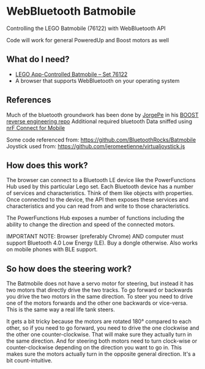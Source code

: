 # WebBluetooth Batmobile
Controlling the LEGO Batmobile (76122) with WebBluetooth API

Code will work for general PoweredUp and Boost motors as well

## What do I need?

- [LEGO App-Controlled Batmobile – Set 76122](https://www.lego.com/en-us/themes/dc-superheroes/products/app-controlled-batmobile-76112)
- A browser that supports WebBluetooth on your operating system

## References

Much of the bluetooth groundwork has been done by [JorgePe](https://github.com/JorgePe) in his [BOOST reverse engineering repo](https://github.com/JorgePe/BOOSTreveng)
Additional required bluetooth Data sniffed using [nrF Connect for Mobile](https://play.google.com/store/apps/details?id=no.nordicsemi.android.mcp&hl=en_SG)

Some code referenced from: https://github.com/BluetoothRocks/Batmobile
Joystick used from: https://github.com/jeromeetienne/virtualjoystick.js

## How does this work?

The browser can connect to a Bluetooth LE device like the PowerFunctions Hub used by this particular Lego set. Each Bluetooth device has a number of services and characteristics. Think of them like objects with properties. Once connected to the device, the API then exposes these services and characteristics and you can read from and write to those characteristics.

The PowerFunctions Hub exposes a number of functions including the ability to change the direction and speed of the connected motors.

IMPORTANT NOTE: Browser (preferably Chrome) AND computer must support Bluetooth 4.0 Low Energy (LE). Buy a dongle otherwise. Also works on mobile phones with BLE support.

## So how does the steering work?

The Batmobile does not have a servo motor for steering, but instead it has two motors that directly drive the two tracks. To go forward or backwards you drive the two motors in the same direction. To steer you need to drive one of the motors forwards and the other one backwards or vice-versa. This is the same way a real life tank steers.

It gets a bit tricky because the motors are rotated 180° compared to each other, so if you need to go forward, you need to drive the one clockwise and the other one counter-clockwise. That will make sure they actually turn in the same direction. And for steering both motors need to turn clock-wise or counter-clockwise depending on the direction you want to go in. This makes sure the motors actually turn in the opposite general direction. It's a bit count-intuitive.
